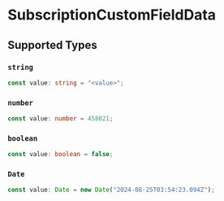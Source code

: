 # SubscriptionCustomFieldData


## Supported Types

### `string`

```typescript
const value: string = "<value>";
```

### `number`

```typescript
const value: number = 458021;
```

### `boolean`

```typescript
const value: boolean = false;
```

### `Date`

```typescript
const value: Date = new Date("2024-08-25T03:54:23.094Z");
```

